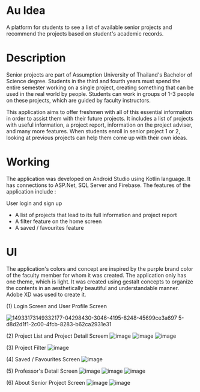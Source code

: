 # Au Idea
A platform for students to see a list of available senior projects and recommend the projects based on student's academic records.

# Description
Senior projects are part of Assumption University of Thailand's Bachelor of Science degree. Students in the third and fourth years must spend the entire semester working on a single project, creating something that can be used in the real world by people. Students can work in groups of 1-3 people on these projects, which are guided by faculty instructors.

This application aims to offer freshmen with all of this essential information in order to assist them with their future projects. It includes a list of projects with useful information, a project report, information on the project adviser, and many more features. When students enroll in senior project 1 or 2, looking at previous projects can help them come up with their own ideas.

# Working
The application was developed on Android Studio using Kotlin language. It has connections to ASP.Net, SQL Server and Firebase. The features of the application include :

User login and sign up
* A list of projects that lead to its full information and project report
* A filter feature on the home screen
* A saved / favourites feature

# UI
The application's colors and concept are inspired by the purple brand color of the faculty member for whom it was created. The application only has one theme, which is light. It was created using gestalt concepts to organize the contents in an aesthetically beautiful and understandable manner. Adobe XD was used to create it.

(1) Login Screen and User Profile Screen


![14933173![149332177-04298430-3046-4195-8248-45699ce3a697](https://user-images.githubusercontent.com/89762072/163791087-fb33fe1b-ef03-4a0c-b683-6829dad94070.png)
5-d8d2d1f1-2c00-4fcb-8283-b62ca2931e31](https://user-images.githubusercontent.com/89762072/163791067-7d317202-75c6-4b83-a70b-a8119e7da243.png)

(2) Project List and Project Detail Screem
![image](https://user-images.githubusercontent.com/89762072/163791189-144c4cdb-b50e-401b-b578-029dfc4dbe69.png)
![image](https://user-images.githubusercontent.com/89762072/163791226-cf1b4b49-3e35-4e45-9b37-bb2036c2181d.png)
![image](https://user-images.githubusercontent.com/89762072/163791243-eeeaf482-38ae-4605-8572-13e63b984aad.png)

(3) Project Filter
![image](https://user-images.githubusercontent.com/89762072/163791290-9a9e511b-aa50-4c1a-b84d-c9e46b0ca81a.png)

(4) Saved / Favourites Screen
![image](https://user-images.githubusercontent.com/89762072/163791365-b58cbc8f-0f3e-4f42-8b15-059a1e2d71d7.png)

(5) Professor's Detail Screen
![image](https://user-images.githubusercontent.com/89762072/163791421-6ebc64ba-8185-4e4e-b9b6-9386880d7a58.png)
![image](https://user-images.githubusercontent.com/89762072/163791442-3bc011b5-fe3b-41ae-877a-7939b1f7b9d9.png)
![image](https://user-images.githubusercontent.com/89762072/163791464-d9bacdc4-fed8-4821-87b4-4205b5310080.png)

(6) About Senior Project Screen
![image](https://user-images.githubusercontent.com/89762072/163791513-8b463707-d541-4693-829c-a04ea69a33ea.png)
![image](https://user-images.githubusercontent.com/89762072/163791545-08534558-b3d1-49b6-9807-0279d76e4b5b.png)









